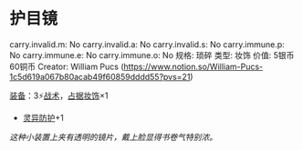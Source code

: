 # 护目镜

carry.invalid.m: No
carry.invalid.a: No
carry.invalid.s: No
carry.immune.p: No
carry.immune.e: No
carry.immune.o: No
规格: 琐碎
类型: 妆饰
价值: 5银币60铜币
Creator: William Pucs (https://www.notion.so/William-Pucs-1c5d619a067b80acab49f60859dddd55?pvs=21)

<aside>

[装备](https://www.notion.so/1b3d619a067b80f99057fe3412922dd5?pvs=21)：3⚡️[战术](https://www.notion.so/1b3d619a067b8051b6eaffd160aee01c?pvs=21)，[占据](https://www.notion.so/1b3d619a067b8021ba8fe7cef8b96857?pvs=21)[妆饰](https://www.notion.so/1b3d619a067b80abae7ecfc0309b29d2?pvs=21)×1

- [灵异防护](https://www.notion.so/1b3d619a067b80788307ebd9e41c53cb?pvs=21)+1
</aside>

*这种小装置上夹有透明的镜片，戴上脸显得书卷气特别浓。*